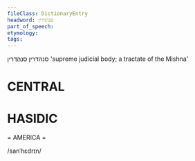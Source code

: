 ```yaml
---
fileClass: DictionaryEntry
headword: סנהדרין
part_of_speech: 
etymology: 
tags: 
---
```

סנהדרין
סַנְהֶדְרִין 
'supreme judicial body; a tractate of the Mishna'

CENTRAL
========

HASIDIC
=======
= AMERICA = 

/sanˈhɛdrɪn/